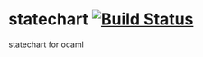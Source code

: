 # statechart [![Build Status](https://travis-ci.org/statechart/statechart.ml.svg?branch=master)](https://travis-ci.org/statechart/statechart.ml)

statechart for ocaml
